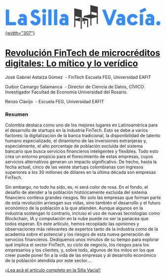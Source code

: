 [![](images/La_Silla_Vacia_logo.svg-01.png){width="307"}](https://www.lasillavacia.com/historias/historias-silla-llena/revolucion-fintech-de-microcreditos-digitales-lo-mitico-y-lo-veridico/)

# [Revolución FinTech de microcréditos digitales: Lo mítico y lo verídico](https://www.lasillavacia.com/historias/historias-silla-llena/revolucion-fintech-de-microcreditos-digitales-lo-mitico-y-lo-veridico/)

José Gabriel Astaíza Gómez  - FinTech Escuela FEG, Universidad EAFIT

Guibor Camargo Salamanca  - Director de Ciencia de Datos, CÍVICO. Investigador Facultad de Economía Universidad del Rosario.

Renzo Clavijo  - Escuela FEG, Universidad EAFIT

### Resumen

Colombia destaca como uno de los mejores lugares en Latinoamérica para el desarrollo de startups en la industria FinTech. Esto se debe a varios factores: la digitalización de la banca tradicional, la disponibilidad de talento humano especializado, el dinamismo de las inversiones extranjeras y, especialmente, el alto porcentaje de población excluida del sistema bancario que busca servicios financieros inteligentes y flexibles. Todo esto crea un entorno propicio para el florecimiento de estas empresas, cuyos servicios alternativos generan un impacto significativo. De hecho, hasta la fecha actual, cinco de las veinte startups colombianas con ingresos superiores a los 30 millones de dólares en la última década son empresas FinTech.

Sin embargo, no todo ha sido, es, ni será color de rosa. En el fondo, el desafío de atender a la población históricamente excluida del sistema financiero conlleva grandes riesgos. No solo las empresas que forman parte de esta revolución arriesgan sus vidas, sino también el desarrollo y el futuro económico de la población a la que atienden. Aunque algunos en la industria sostengan lo contrario, incluso el uso de nuevas tecnologías como Blockchain, IA y computación en la nube puede no ser la panacea que todos esperan. En este artículo, hemos recopilado las opiniones y observaciones más relevantes de expertos tanto de la industria como de la academia sobre el potencial y los riesgos de esta nueva generación de servicios financieros. Dedíquenos unos minutos de su tiempo para explorar qué implica el sector FinTech, su ciclo de negocio, los riesgos para los empresarios y los clientes, y, sobre todo, algunos de los mitos en los que creer puede poner fin a la vida de las empresas y al desarrollo económico de la población atendida por este sector....

[¡¡Lea acá el artículo completo en la Silla Vacia!!](https://www.lasillavacia.com/historias/historias-silla-llena/revolucion-fintech-de-microcreditos-digitales-lo-mitico-y-lo-veridico/)
